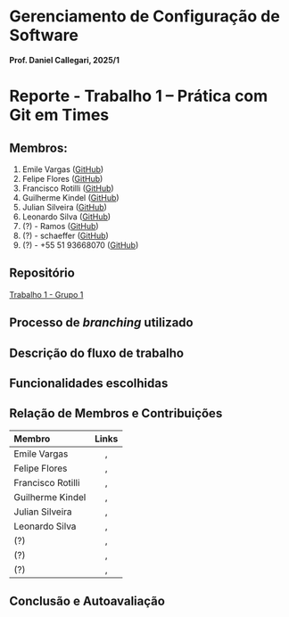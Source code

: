 
# Gerenciamento de Configuração de Software
**Prof. Daniel Callegari, 2025/1**

# Reporte - Trabalho 1 – Prática com Git em Times

## Membros:
1. Emile Vargas ([GitHub](https://github.com/emivargxs))
1. Felipe Flores ([GitHub](https://github.com/))
1. Francisco Rotilli ([GitHub](https://github.com/FranciscoRotilli))
1. Guilherme Kindel ([GitHub](https://github.com/))
1. Julian Silveira ([GitHub](https://github.com/jfrvs))
1. Leonardo Silva ([GitHub](https://github.com/))
1. (?) - Ramos ([GitHub](https://github.com/))
1. (?) - schaeffer ([GitHub](https://github.com/))
1. (?) - +55 51 93668070 ([GitHub](https://github.com/))

## Repositório

[Trabalho 1 - Grupo 1](https://github.com/FranciscoRotilli/Trabalho1-GCS)

## Processo de *branching* utilizado

## Descrição do fluxo de trabalho

## Funcionalidades escolhidas

## Relação de Membros e Contribuições

| Membro | Links |
|:-----|:------:|
| Emile Vargas | [](), []() |
| Felipe Flores | [](), []() |
| Francisco Rotilli | [](), []() |
| Guilherme Kindel | [](), []() |
| Julian Silveira | [](), []() |
| Leonardo Silva | [](), []() |
| (?) | [](), []() |
| (?) | [](), []() |
| (?) | [](), []() |

## Conclusão e Autoavaliação

